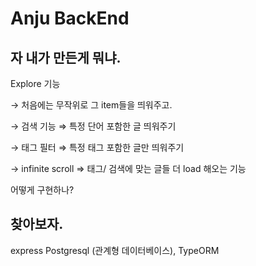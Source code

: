# Anju BackEnd

## 자 내가 만든게 뭐냐.

Explore 기능

→ 처음에는 무작위로 그 item들을 띄워주고.

→ 검색 기능 ⇒ 특정 단어 포함한 글 띄워주기

→ 태그 필터 ⇒ 특정 태그 포함한 글만 띄워주기

→ infinite scroll ⇒ 태그/ 검색에 맞는 글들 더 load 해오는 기능

어떻게 구현하나?

## 찾아보자.

express Postgresql (관계형 데이터베이스), TypeORM
